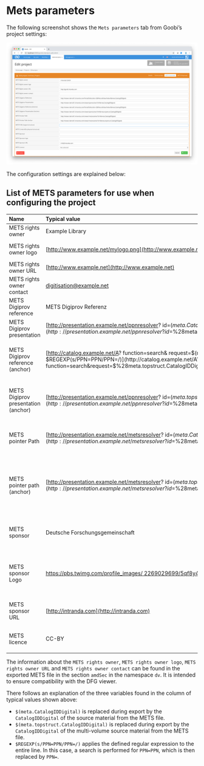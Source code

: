 # Mets parameters

The following screenshot shows the `Mets parameters` tab from Goobi’s project settings:

![Project configuration for METS parameters](screen_en.png)

The configuration settings are explained below:

## List of METS parameters for use when configuring the project

| Name | Typical value | Explanation |
| :--- | :--- | :--- |
| METS rights owner | Example Library | Defines the METS rights owner. |
| METS rights owner logo | [http://www.example.net/mylogo.png](http://www.example.net/mylogo.png) | Defines a URL for a logo belonging to METS rights owner. |
| METS rights owner URL | [http://www.example.net](http://www.example.net) | Defines a URL for the METS rights owner. |
| METS rights owner contact | digitisation@example.net | Defines a contact email address for the METS rights owner. |
| METS Digiprov reference | METS Digiprov Referenz | Defines a link to the catalogue entry for the source material. |
| METS Digiprov presentation | [http://presentation.example.net/ppnresolver? id=$(meta.CatalogIDDigital)](http://presentation.example.net/ppnresolver?id=$%28meta.CatalogIDDigital%29) | Defines a persistent link to the source material in the digital library. |
| METS Digiprov reference (anchor) | [http://catalog.example.net/A? function=search& request=$(meta.topstruct.CatalogIDDigital) $REGEXP(s/PPN=PPN/PPN=/)](http://catalog.example.net/A?function=search&request=$%28meta.topstruct.CatalogIDDigital%29$REGEXP%28s/PPN=PPN/PPN=/%29) | Defines a link to the catalogue entry for the overarching source item where the material being exported is part of a multi-volume source. |
| METS Digiprov presentation (anchor) | [http://presentation.example.net/ppnresolver? id=$(meta.topstruct.CatalogIDDigital)](http://presentation.example.net/ppnresolver?id=$%28meta.topstruct.CatalogIDDigital%29) | Defines a link to the overarching source item in the digital library where the material being exported is part of a multi-volume source. |
| METS pointer Path | [http://presentation.example.net/metsresolver? id=$(meta.CatalogIDDigital)](http://presentation.example.net/metsresolver?id=$%28meta.CatalogIDDigital%29) | Defines a link to a METS resolver for the source material. This link can be used later to download the METS file. |
| METS pointer path (anchor) | [http://presentation.example.net/metsresolver? id=$(meta.topstruct.CatalogIDDigital)](http://presentation.example.net/metsresolver?id=$%28meta.topstruct.CatalogIDDigital%29) | Defines a link to a METS resolver for the overarching source item where the material being exported is part of a multi-volume source. This link can be used later to download the METS file. |
| METS sponsor | Deutsche Forschungsgemeinschaft | Contains the name of the digitisation sponsor, e.g. Deutsche Forschungsgemeinschaft (DFG). |
| METS sponsor Logo | [https://pbs.twimg.com/profile_images/ 2269029699/5qf8y4k106b1gvpixq40_ 400x400.jpeg](https://pbs.twimg.com/profile_images/2269029699/5qf8y4k106b1gvpixq40_400x400.jpeg) | Contains a URL to a logo of the digitisation sponsor. The logo is integrated into the design of the DFG Viewer, where it replaces the DFG logo. |
| METS sponsor URL | [http://intranda.com](http://intranda.com) | Contains the sponsor’s website URL. The URL is linked in the DFG Viewer to the sponsor’s logo. |
| METS licence | CC-BY | Contains details of the licence under which the digitised material was published. |

The information about the `METS rights owner`, `METS rights owner logo`, `METS rights owner URL` and `METS rights owner contact` can be found in the exported METS file in the section `amdSec` in the namespace `dv`. It is intended to ensure compatibility with the DFG viewer.

There follows an explanation of the three variables found in the column of typical values shown above:

* `$(meta.CatalogIDDigital)` is replaced during export by the `CatalogIDDigital` of the source material from the METS file.
* `$(meta.topstruct.CatalogIDDigital)` is replaced during export by the `CatalogIDDigital` of the multi-volume source material from the METS file.
* `$REGEXP(s/PPN=PPN/PPN=/)` applies the defined regular expression to the entire line. In this case, a search is performed for `PPN=PPN`, which is then replaced by `PPN=`.